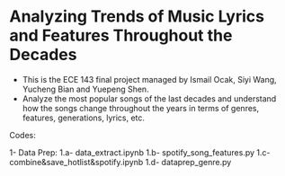 # Analyzing Trends of Music Lyrics and Features Throughout the Decades

- This is the ECE 143 final project managed by Ismail Ocak, Siyi Wang, Yucheng Bian and Yuepeng Shen.
- Analyze the most popular songs of the last decades and understand how the songs change throughout the years in terms of genres, features, generations, lyrics, etc. 

Codes:

1- Data Prep:
  1.a- data_extract.ipynb
  1.b- spotify_song_features.py 
  1.c- combine&save_hotlist&spotify.ipynb
  1.d- dataprep_genre.py
